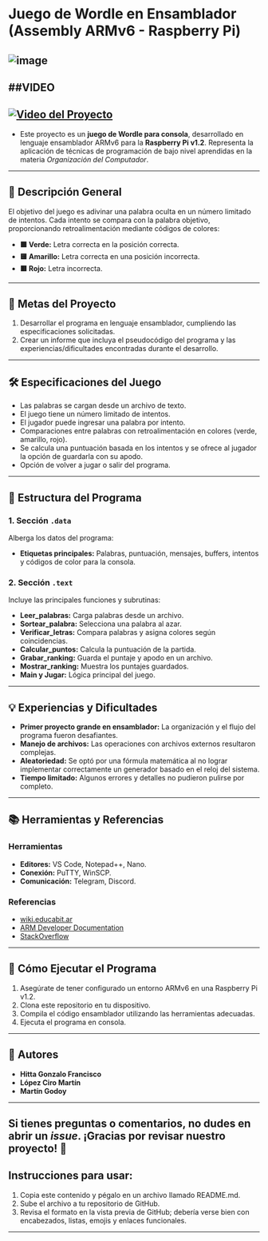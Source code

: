 # Juego de Wordle en Ensamblador (Assembly ARMv6 - Raspberry Pi)
![image](https://github.com/user-attachments/assets/17eb37a3-263b-46a0-9569-76992785a0f8)
---
##VIDEO
---
[![Video del Proyecto](https://img.youtube.com/vi/bTxkskolrQo/maxresdefault.jpg)](https://www.youtube.com/watch?v=bTxkskolrQo)
- 
- Este proyecto es un **juego de Wordle para consola**, desarrollado en lenguaje ensamblador ARMv6 para la **Raspberry Pi v1.2**. Representa la aplicación de técnicas de programación de bajo nivel aprendidas en la materia *Organización del Computador*.

---

## 📜 Descripción General

El objetivo del juego es adivinar una palabra oculta en un número limitado de intentos. Cada intento se compara con la palabra objetivo, proporcionando retroalimentación mediante códigos de colores:  
- **🟩 Verde:** Letra correcta en la posición correcta.  
- **🟨 Amarillo:** Letra correcta en una posición incorrecta.  
- **🟥 Rojo:** Letra incorrecta.

---

## 🎯 Metas del Proyecto

1. Desarrollar el programa en lenguaje ensamblador, cumpliendo las especificaciones solicitadas.
2. Crear un informe que incluya el pseudocódigo del programa y las experiencias/dificultades encontradas durante el desarrollo.

---

## 🛠️ Especificaciones del Juego

- Las palabras se cargan desde un archivo de texto.
- El juego tiene un número limitado de intentos.
- El jugador puede ingresar una palabra por intento.
- Comparaciones entre palabras con retroalimentación en colores (verde, amarillo, rojo).
- Se calcula una puntuación basada en los intentos y se ofrece al jugador la opción de guardarla con su apodo.
- Opción de volver a jugar o salir del programa.

---

## 📖 Estructura del Programa

### 1. Sección `.data`
Alberga los datos del programa:
- **Etiquetas principales:** Palabras, puntuación, mensajes, buffers, intentos y códigos de color para la consola.

### 2. Sección `.text`
Incluye las principales funciones y subrutinas:
- **Leer_palabras:** Carga palabras desde un archivo.
- **Sortear_palabra:** Selecciona una palabra al azar.
- **Verificar_letras:** Compara palabras y asigna colores según coincidencias.
- **Calcular_puntos:** Calcula la puntuación de la partida.
- **Grabar_ranking:** Guarda el puntaje y apodo en un archivo.
- **Mostrar_ranking:** Muestra los puntajes guardados.
- **Main y Jugar:** Lógica principal del juego.

---

## 💡 Experiencias y Dificultades

- **Primer proyecto grande en ensamblador:** La organización y el flujo del programa fueron desafiantes.  
- **Manejo de archivos:** Las operaciones con archivos externos resultaron complejas.  
- **Aleatoriedad:** Se optó por una fórmula matemática al no lograr implementar correctamente un generador basado en el reloj del sistema.  
- **Tiempo limitado:** Algunos errores y detalles no pudieron pulirse por completo.

---

## 📚 Herramientas y Referencias

### Herramientas
- **Editores:** VS Code, Notepad++, Nano.  
- **Conexión:** PuTTY, WinSCP.  
- **Comunicación:** Telegram, Discord.  

### Referencias
- [wiki.educabit.ar](http://wiki.educabit.ar)  
- [ARM Developer Documentation](https://developer.arm.com)  
- [StackOverflow](https://stackoverflow.com)  

---

## 📝 Cómo Ejecutar el Programa

1. Asegúrate de tener configurado un entorno ARMv6 en una Raspberry Pi v1.2.
2. Clona este repositorio en tu dispositivo.
3. Compila el código ensamblador utilizando las herramientas adecuadas.
4. Ejecuta el programa en consola.

---

## 👥 Autores

- **Hitta Gonzalo Francisco**  
- **López Ciro Martín**  
- **Martín Godoy**  

---

Si tienes preguntas o comentarios, no dudes en abrir un *issue*. ¡Gracias por revisar nuestro proyecto! 🚀
---
## Instrucciones para usar:
1. Copia este contenido y pégalo en un archivo llamado README.md.
2. Sube el archivo a tu repositorio de GitHub.
3. Revisa el formato en la vista previa de GitHub; debería verse bien con encabezados, listas, emojis y enlaces funcionales.
---
